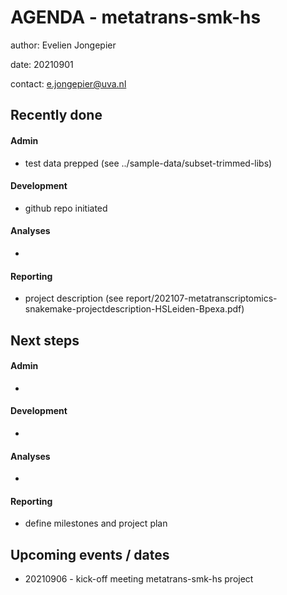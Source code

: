 # AGENDA - metatrans-smk-hs

author: Evelien Jongepier

date: 20210901

contact: e.jongepier@uva.nl

## Recently done

#### Admin

- test data prepped (see ../sample-data/subset-trimmed-libs)

#### Development

- github repo initiated

#### Analyses

- 

#### Reporting

- project description (see report/202107-metatranscriptomics-snakemake-projectdescription-HSLeiden-Bpexa.pdf)

## Next steps

#### Admin

-

#### Development

-

#### Analyses

-

#### Reporting

- define milestones and project plan

## Upcoming events / dates

- 20210906 - kick-off meeting metatrans-smk-hs project
